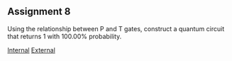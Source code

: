 ## Assignment 8

Using the relationship between P and T gates, construct a quantum circuit that returns 1 with 100.00% probability.

[Internal](https://github.com/pqcee/Quantum-courses/blob/main/lectures/chapter10.md)
[External](https://www.quantum-inspire.com/kbase/t-gate/)
